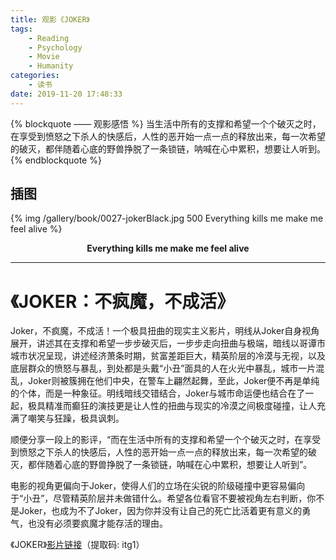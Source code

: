 ```yaml
---
title: 观影《JOKER》
tags:
	- Reading
	- Psychology
	- Movie
	- Humanity
categories:
	- 读书
date: 2019-11-20 17:48:33
---
```


{% blockquote —— 观影感悟 %}
当生活中所有的支撑和希望一个个破灭之时，在享受到愤怒之下杀人的快感后，人性的恶开始一点一点的释放出来，每一次希望的破灭，都伴随着心底的野兽挣脱了一条锁链，呐喊在心中累积，想要让人听到。
{% endblockquote %}

<!-- more -->

## 插图
{% img /gallery/book/0027-jokerBlack.jpg 500 Everything kills me make me feel alive %}
<p align="center"><b>Everything kills me make me feel alive</b></p>

-----

# 《JOKER：不疯魔，不成活》

Joker，不疯魔，不成活！一个极具扭曲的现实主义影片，明线从Joker自身视角展开，讲述其在支撑和希望一步步破灭后，一步步走向扭曲与极端，暗线以哥谭市城市状况呈现，讲述经济萧条时期，贫富差距巨大，精英阶层的冷漠与无视，以及底层群众的愤怒与暴乱，到处都是头戴“小丑”面具的人在火光中暴乱，城市一片混乱，Joker则被簇拥在他们中央，在警车上翩然起舞，至此，Joker便不再是单纯的个体，而是一种象征。明线暗线交错结合，Joker与城市命运便也结合在了一起，极具精准而癫狂的演技更是让人性的扭曲与现实的冷漠之间极度碰撞，让人充满了嘲笑与狂躁，极具讽刺。

顺便分享一段上的影评，“而在生活中所有的支撑和希望一个个破灭之时，在享受到愤怒之下杀人的快感后，人性的恶开始一点一点的释放出来，每一次希望的破灭，都伴随着心底的野兽挣脱了一条锁链，呐喊在心中累积，想要让人听到”。

电影的视角更偏向于Joker，使得人们的立场在尖锐的阶级碰撞中更容易偏向于“小丑”，尽管精英阶层并未做错什么。希望各位看官不要被视角左右判断，你不是Joker，也成为不了Joker，因为你并没有让自己的死亡比活着更有意义的勇气，也没有必须要疯魔才能存活的理由。

《JOKER》[影片链接](https://pan.baidu.com/s/1-XESkbBpp504ew9sbitKvA)（提取码: itg1）